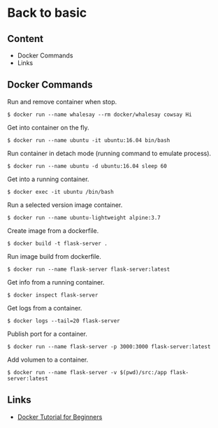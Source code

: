 # Back to basic

## Content

- Docker Commands
- Links

## Docker Commands

Run and remove container when stop.

```
$ docker run --name whalesay --rm docker/whalesay cowsay Hi
```

Get into container on the fly.

```
$ docker run --name ubuntu -it ubuntu:16.04 bin/bash
```

Run container in detach mode (running command to emulate process).

```
$ docker run --name ubuntu -d ubuntu:16.04 sleep 60
```

Get into a running container.

```
$ docker exec -it ubuntu /bin/bash
```

Run a selected version image container.

```
$ docker run --name ubuntu-lightweight alpine:3.7
```

Create image from a dockerfile.

```
$ docker build -t flask-server .
```

Run image build from dockerfile.

```
$ docker run --name flask-server flask-server:latest
```

Get info from a running container.

```
$ docker inspect flask-server
```

Get logs from a container.

```
$ docker logs --tail=20 flask-server
```

Publish port for a container.

```
$ docker run --name flask-server -p 3000:3000 flask-server:latest

```

Add volumen to a container.

```
$ docker run --name flask-server -v $(pwd)/src:/app flask-server:latest
```

## Links

- [Docker Tutorial for Beginners](https://www.youtube.com/watch?v=LIpQGLdll7A)
